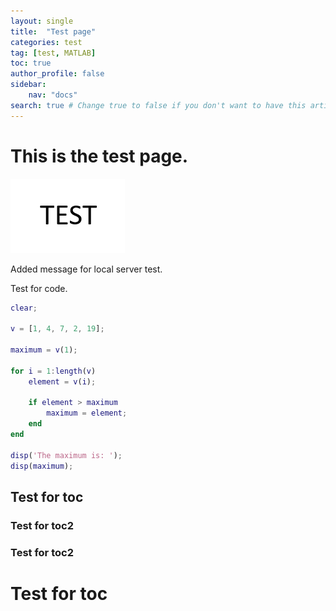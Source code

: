 ```yaml
---
layout: single
title:  "Test page"
categories: test
tag: [test, MATLAB]
toc: true
author_profile: false
sidebar:
    nav: "docs"
search: true # Change true to false if you don't want to have this article be searched 
---
```


# This is the test page.

![TEST](../images/2025-06-17-test/TEST.png)

Added message for local server test.



Test for code.

```matlab
clear;

v = [1, 4, 7, 2, 19];

maximum = v(1);

for i = 1:length(v)
    element = v(i);
    
    if element > maximum
        maximum = element; 
    end
end

disp('The maximum is: ');
disp(maximum);
```



## Test for toc

### Test for toc2

### Test for toc2

# Test for toc









